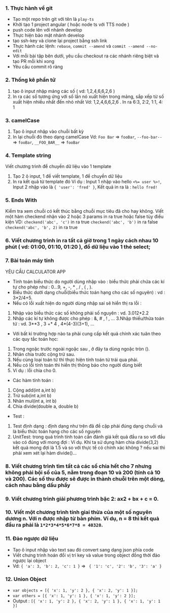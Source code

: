 ### 1. Thực hành về git
- Tạo một repo trên git với tên là  ```play-ts```
- Khởi tạo 1 project angular ( hoặc node ts với TTS node )
- push code lên với nhánh develop
- Thực hiện bảo mật nhánh develop
- tạo ssh-key và clone lại project bằng ssh link
- Thực hành các lệnh: ```rebase```, ```commit --amend``` và ```commit --amend --no-edit```
- Với mỗi bài tập bên dưới, yêu cầu checkout ra các nhánh riêng biệt và tạo PR mỗi khi xong
- Yêu cầu commit rõ ràng
### 2. Thống kê phần tử
1. tạo ô input nhập mảng các số ( vd: 1,2,4,6,6,2,6 )
2. In ra các số tương ứng với số lần nó xuất hiện trong mảng, sắp xếp từ số xuất hiện nhiều nhất đến nhỏ nhất
Vd: 1,2,4,6,6,2,6 . In ra 6:3, 2:2, 1:1, 4: 1 
### 3. camelCase
1. Tạo ô input nhập vào chuỗi bất kỳ
2. In lại chuỗi đó theo dạng camelCase
Vd: ```Foo Bar``` => ```fooBar```, ```--foo-bar--``` => ```fooBar```, ```__FOO_BAR__``` => ```fooBar```
		
### 4. Template string
Viết chương trình để chuyền dữ liệu vào 1 template
1. Tạo 2 ô input, 1 để viết template, 1 để chuyền dữ liệu
2. In ra kết quả từ template đó
Ví dụ : Input 1 nhập vào hello ```<%= user %>!```, Input 2 nhập vào là ```{ 'user': 'fred' }```, Kết quả in ra là : ```hello fred!```
### 5. Ends With
Kiểm tra xem chuỗi có kết thúc bằng chuỗi mục tiêu đã cho hay không.
Viết một hàm checkend nhận vào 2 hoặc 3 params in ra true hoặc false tùy điều kiện
VD: ```checkend('abc', 'c')``` in ra true
    ```checkend('abc', 'b')``` in ra false
    ```checkend('abc', 'b', 2)``` in ra true
### 6. Viết chương trình in ra tất cả giờ trong 1 ngày cách nhau 10 phút ( vd: 01:00, 01:10, 01:20 ), đổ dữ liệu vào 1 thẻ select;

### 7. Bài toán máy tính
YÊU CẦU CALCULATOR APP
- Tính toán biểu thức do người dùng nhập vào : biểu thức phải chứa các kí tự cho phép như : 0...9, +, -, * , / , ( , ).
- Biểu thức dưới dạng chuỗi(biểu thức toán hạng cho các số nguyên) :
vd : 3*2/4+5.
- Nếu có lỗi xuất hiện do người dùng nhập sai sẽ hiển thị ra lỗi :
1. Nhập vào biểu thức các số không phải số nguyên : vd. 3.012*2.2
2. Nhập các kí tự không được cho phép : &, # , ! , …
3.Nhập thiếu/thừa toán tử : vd. 3**3 , 3 +* 4 , 4*(4-3)(3+1), ...
- Với bất kì trường hợp nào ta phải cung cấp kết quả chính xác tuân theo các quy tắc toán học:
1. Trong ngoặc trước ngoài ngoặc sau , ở đây ta dùng ngoặc tròn ().
2. Nhân chia trước cộng trừ sau.
3. Nếu cùng loại toán tử thì thực hiện tính toán từ trái qua phải.
4. Nếu có lỗi tính toán thì hiển thị thông báo cho người dùng biết
5. Ví dụ : lỗi chia cho 0.
- Các hàm tính toán :
1. Cộng add(int a,int b)
2. Trừ sub(int a,int b)
3. Nhân mul(int a, int b)
4. Chia divide(double a, double b)
- Test :
1. Test định dạng : định dạng như trên đã đề cập phải đúng dạng chuỗi và là biểu thức toán hạng cho các số nguyên
2. UnitTest: trong quá trình tính toán cần đánh giá kết quả đầu ra so với đầu vào có đúng với mong đợi :
Ví dụ. Khi ta sử dụng hàm chia divide(3,2) kết quả mong đợi là 1.5 và so với thực tế có chính xác không ? nếu sai thì phải xem xét lại hàm divide()...

### 8. Viết chương trình tìm tất cả các số chia hết cho 7 nhưng không phải bội số của 5, nằm trong đoạn 10 và 200 (tính cả 10 và 200). Các số thu được sẽ được in thành chuỗi trên một dòng, cách nhau bằng dấu phẩy
### 9. Viết chương trình giải phương trình bậc 2: ax2 + bx + c = 0.
### 10. Viết một chương trình tính giai thừa của một số nguyên dương n. Với n được nhập từ bàn phím. Ví dụ, n = 8 thì kết quả đầu ra phải là ```1*2*3*4*5*6*7*8 = 40320```.

### 11. Đảo ngược dữ liệu
- Tạo ô input nhập vào text sau đó convert sang dạng json phía code 
- Viết chưng trình hoán đổi vị trí key và value trong object đồng thời đảo ngược lại object 
- Vd: ```{ 'a': 3, 'b': 2, 'c': 1 }``` => ``` { '1': 'c', '2': 'b', '3': 'a' }```

### 12. Union Object
- ```var objects = [{ 'x': 1, 'y': 2 }, { 'x': 2, 'y': 1 }];```
- ```var others = [{ 'x': 1, 'y': 1 }, { 'x': 1, 'y': 2 }];```
- Output : ```[{ 'x': 1, 'y': 2 }, { 'x': 2, 'y': 1 }, { 'x': 1, 'y': 1 }]```